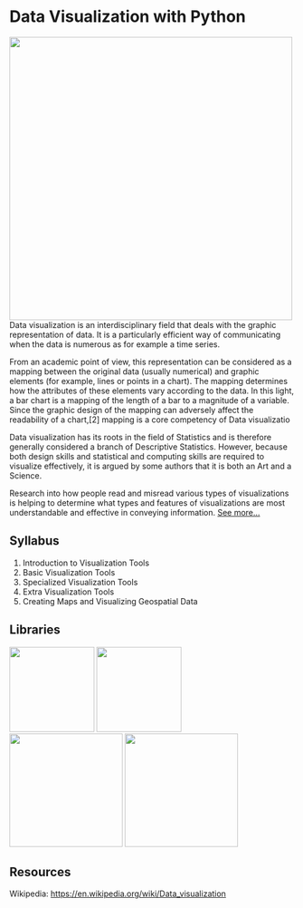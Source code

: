 # Data Visualization with Python
<img src="https://user-images.githubusercontent.com/85934122/155792851-a3ddc7b5-7fba-4888-813a-d5fedd6944cd.png" width="500">
Data visualization is an interdisciplinary field that deals with the graphic representation of data. It is a particularly efficient way of communicating when the data is numerous as for example a time series.

From an academic point of view, this representation can be considered as a mapping between the original data (usually numerical) and graphic elements (for example, lines or points in a chart). The mapping determines how the attributes of these elements vary according to the data. In this light, a bar chart is a mapping of the length of a bar to a magnitude of a variable. Since the graphic design of the mapping can adversely affect the readability of a chart,[2] mapping is a core competency of Data visualizatio

Data visualization has its roots in the field of Statistics and is therefore generally considered a branch of Descriptive Statistics. However, because both design skills and statistical and computing skills are required to visualize effectively, it is argued by some authors that it is both an Art and a Science.

Research into how people read and misread various types of visualizations is helping to determine what types and features of visualizations are most understandable and effective in conveying information.
<a href="https://en.wikipedia.org/wiki/Data_visualization" target="_blank">See more...</a><br>


## Syllabus
1) Introduction to Visualization Tools
2) Basic Visualization Tools
3) Specialized Visualization Tools
4) Extra Visualization Tools
5) Creating Maps and Visualizing Geospatial Data

## Libraries
<img src="https://user-images.githubusercontent.com/85934122/153268295-0105f8a4-7491-437e-b566-3f4ecbd113c8.png" width="150">     <img src="https://user-images.githubusercontent.com/85934122/153270262-1b5beb83-3cba-4008-92b1-dac9ed972017.png"  width="150"> <img src="https://user-images.githubusercontent.com/85934122/153312799-4e364e21-f293-44d5-ae28-e3bba69f9042.png" width="200"> <img src="https://user-images.githubusercontent.com/85934122/153312984-20169f9d-9cd5-4511-ba4a-5968ce522af8.png" width="200">  


## Resources
Wikipedia: https://en.wikipedia.org/wiki/Data_visualization
